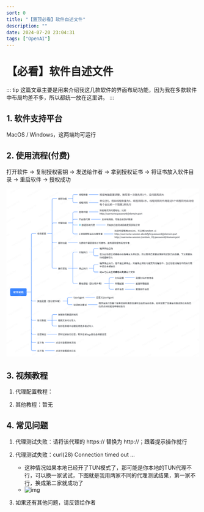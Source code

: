 ```yaml
---
sort: 0
title: "【置顶必看】软件自述文件"
description: ""
date: 2024-07-20 23:04:31
tags: ["OpenAI"]
---
```


# 【必看】软件自述文件

::: tip
这篇文章主要是用来介绍我这几款软件的界面布局功能，因为我在多款软件中布局均差不多，所以都统一放在这里讲。
:::

## 1. 软件支持平台

MacOS / Windows，这两端均可运行

## 2. 使用流程(付费)

打开软件 -> 复制授权密钥 -> 发送给作者 -> 拿到授权证书 -> 将证书放入软件目录 -> 重启软件 -> 授权成功

![img](./1721549424.png)

## 3. 视频教程

1. 代理配置教程：
<ClientOnly><ArtPlayer url='https://alist.diyy.fun:433/p/Local/soft_proxies.mov?sign=-NNsaNuQ-oXyE0YraO093VQWyHv_RfUs_D-E6pAKVZk=:0'/></ClientOnly>

2. 其他教程：暂无

## 4. 常见问题

1. 代理测试失败：请将该代理的 https:// 替换为 http://；跟着提示操作就行

2. 代理测试失败：curl(28) Connection timed out ...
    * 这种情况如果本地已经开了TUN模式了，那可能是你本地的TUN代理不行，可以换一家试试，下图就是我用两家不同的代理测试结果，第一家不行，换成第二家就成功了
    * ![img](./1721146282.gif)

3. 如果还有其他问题，请反馈给作者
